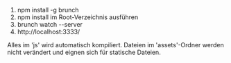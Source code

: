 1. npm install -g brunch
2. npm install im Root-Verzeichnis ausführen
3. brunch watch --server
4. http://localhost:3333/

Alles im 'js' wird automatisch kompiliert.
Dateien im 'assets'-Ordner werden nicht verändert und eignen sich für statische Dateien.